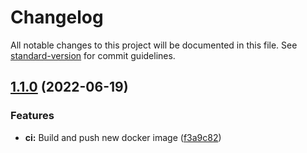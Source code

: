 # Changelog

All notable changes to this project will be documented in this file. See [standard-version](https://github.com/conventional-changelog/standard-version) for commit guidelines.

## [1.1.0](https://github.com/DulliAG/Infoapp-Notifications/compare/v1.0.0...v1.1.0) (2022-06-19)


### Features

* **ci:** Build and push new docker image ([f3a9c82](https://github.com/DulliAG/Infoapp-Notifications/commit/f3a9c82ae12752f963de6dd5ca8a61350717d718))
